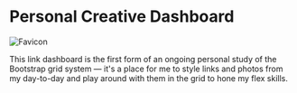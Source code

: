 # Personal Creative Dashboard
![Favicon](./favicon.ico)

This link dashboard is the first form of an ongoing personal study of the Bootstrap grid system — it's a place for me to style links and photos from my day-to-day and play around with them in the grid to hone my flex skills.

